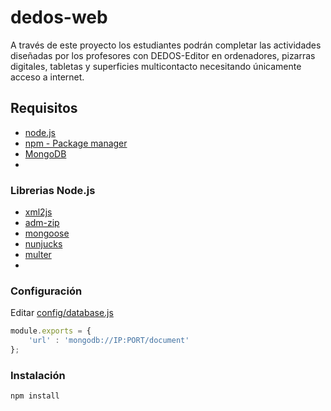 # dedos-web
A través de este proyecto los estudiantes podrán completar las actividades diseñadas por los profesores con DEDOS-Editor en ordenadores, pizarras digitales, tabletas y superficies multicontacto necesitando únicamente acceso a internet.

## Requisitos
* [node.js](https://github.com/nodejs/node)
* [npm - Package manager](https://github.com/npm/npm)
* [MongoDB](https://www.mongodb.org/)
* 
### Librerias Node.js

* [xml2js](https://www.npmjs.com/package/xml2js)
* [adm-zip](https://www.npmjs.com/package/adm-zip)
* [mongoose](https://www.npmjs.com/package/mongoose)
* [nunjucks](https://www.npmjs.com/package/nunjucks)
* [multer](https://www.npmjs.com/package/multer)
*
### Configuración
Editar [config/database.js](../master/config/database.js)

```javascript
module.exports = {
    'url' : 'mongodb://IP:PORT/document'
};
```

### Instalación
```node.js
npm install
```

